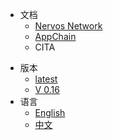 <!-- the following part should be indentical to https://raw.githubusercontent.com/cryptape/Nervos-Docs/master/_navbar.md -->
* 文档
  * [Nervos Network](https://cryptape.github.io/Nervos-Docs)
  * [AppChain](https://cryptape.github.io/Nervos-AppChain-Docs/)
  * CITA
<!-- the above part should be indentical to https://raw.githubusercontent.com/cryptape/Nervos-Docs/master/_navbar.md -->
* 版本
  * [latest](zh-CN/latest/index.md)
  * [V 0.16](zh-CN/v0.16/index.md)
* 语言
  * [English](en-US/latest/index.md)
  * [中文](zh-CN/latest/index.md)

  
